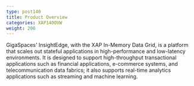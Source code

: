 ```yaml
---
type: post140
title: Product Overview
categories: XAP140OVW
weight: 200
---
```


GigaSpaces' InsightEdge, with the XAP In-Memory Data Grid, is a platform that scales out stateful applications in high-performance and low-latency environments. It is designed to support high-throughput transactional applications such as financial applications, e-commerce systems, and telecommunication data fabrics; it also supports real-time analytics applications such as streaming and machine learning.


<!--
minitoc
-->

